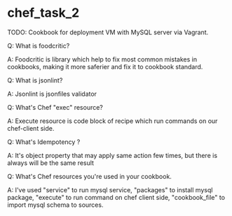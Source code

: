 # chef_task_2

TODO: Cookbook for deployment VM with MySQL server via Vagrant.

Q: What is foodcritic?

A: Foodcritic is library which help to fix most common mistakes in cookbooks, making it more saferier and fix it to cookbook standard.

Q: What is jsonlint?

A: Jsonlint is jsonfiles validator

Q: What's Chef "exec" resource?

A: Execute resource is code block of recipe which run commands on our chef-client side.

Q: What's Idempotency ?

A: It's object property that may apply same action few times, but there is always will be the same result

Q: What's Chef resources you're used in your cookbook.

A: I've used "service" to run mysql service, "packages" to install mysql package, "execute" to run command on chef client side, "cookbook_file" to import mysql schema to sources.
